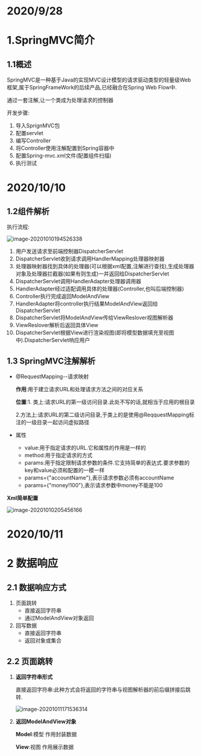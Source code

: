 # 2020/9/28

# 1.SpringMVC简介

## 1.1概述

SpringMVC是一种基于Java的实现MVC设计模型的请求驱动类型的轻量级Web框架,属于SpringFrameWork的后续产品,已经融合在Spring Web Flow中.

通过一套注解,让一个类成为处理请求的控制器

开发步骤:

1. 导入SprignMVC包
2. 配置servlet
3. 编写Controller
4. 将Controller使用注解配置到Spring容器中
5. 配置Spring-mvc.xml文件(配置组件扫描)
6. 执行测试

# 2020/10/10

## 1.2组件解析

执行流程:

![image-20201010194526338](E:\学习笔记\Learning\图片\image-20201010194526338.png)

1. 用户发送请求至前端控制器DispatcherServlet
2. DispatcherServlet收到请求调用HandlerMapping处理器映射器
3. 处理器映射器找到具体的处理器(可以根据xml配置,注解进行查找),生成处理器对象及处理器拦截器(如果有则生成)一并返回给DispatcherServlet
4. DispatcherServlet调用HandlerAdapter处理器调用器
5. HandlerAdapter经过适配调用具体的处理器(Controller,也叫后端控制器)
6. Controller执行完成返回ModelAndView
7. HandlerAdapter将controller执行结果ModelAndView返回给DispatcherServlet
8. DispatcherServlet将ModelAndView传给ViewReslover视图解析器
9. ViewReslover解析后返回具体View
10. DispatcherServlet根据View进行渲染视图(即将模型数据填充至视图中).DispatcherServlet响应用户

## 1.3 SpringMVC注解解析

+ @RequestMapping--请求映射

  **作用**:用于建立请求URL和处理请求方法之间的对应关系

  **位置**:1. 类上:请求URL的第一级访问目录.此处不写的话,就相当于应用的根目录

  ​         2.方法上:请求URL的第二级访问目录,于类上的是使用@ReqquestMapping标注的一级目录一起访问虚拟路径

+ 属性
  + value:用于指定请求的URL.它和属性的作用是一样的
  + method:用于指定请求的方式
  + params:用于指定限制请求参数的条件.它支持简单的表达式.要求参数的key和value必须和配置的一模一样
  + params={"accountName"},表示请求参数必须有accountName
  + params={"money!100"},表示请求参数中money不能是100

**Xml简单配置**

![image-20201010205456166](E:\学习笔记\Learning\图片\image-20201010205456166.png)

# 2020/10/11

# 2 数据响应

## 2.1 数据响应方式

1. 页面跳转
   + 直接返回字符串
   + 通过ModelAndView对象返回
2. 回写数据
   + 直接返回字符串
   + 返回对象或集合

## 2.2 页面跳转

1. **返回字符串形式**

   直接返回字符串:此种方式会将返回的字符串与视图解析器的前后缀拼接后跳转.

   ![image-20201011171536314](E:\学习笔记\Learning\图片\image-20201011171536314.png)

2. **返回ModelAndView对象**

   **Model**:模型 作用封装数据

   **View**:视图 作用展示数据

